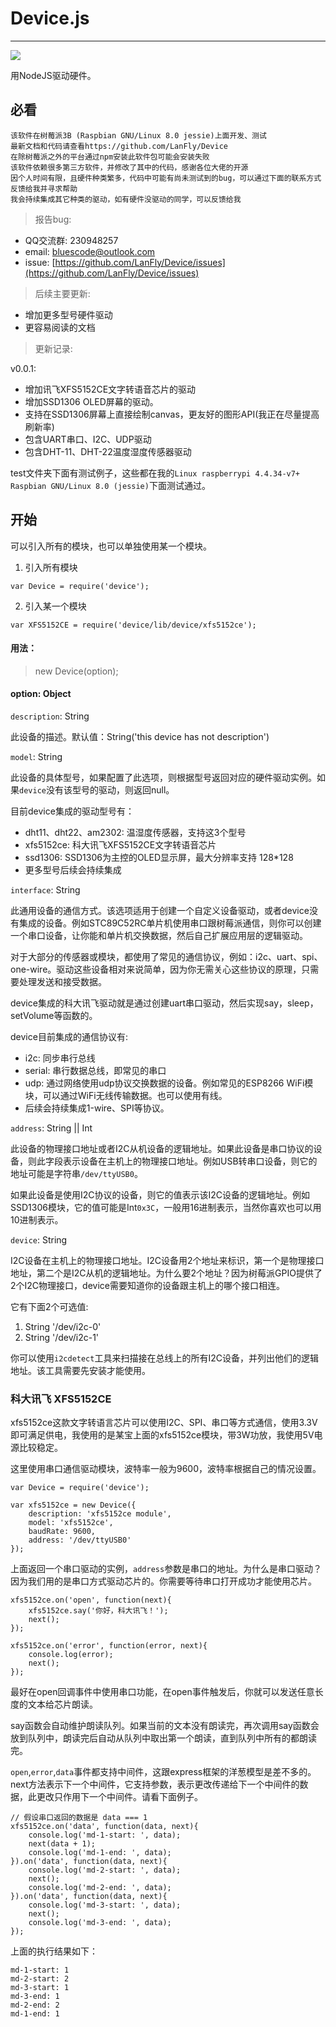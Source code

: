 # Device.js

--------------

![](https://img.shields.io/badge/version-0.0.1-brightgreen.svg)

用NodeJS驱动硬件。

## 必看

```text
该软件在树莓派3B (Raspbian GNU/Linux 8.0 jessie)上面开发、测试
最新文档和代码请查看https://github.com/LanFly/Device
在除树莓派之外的平台通过npm安装此软件包可能会安装失败
该软件依赖很多第三方软件，并修改了其中的代码，感谢各位大佬的开源
因个人时间有限，且硬件种类繁多，代码中可能有尚未测试到的bug，可以通过下面的联系方式反馈给我并寻求帮助
我会持续集成其它种类的驱动，如有硬件没驱动的同学，可以反馈给我
```

> 报告bug:

 - QQ交流群: 230948257
 - email: [bluescode@outlook.com](mailto:bluescode@outlook.com)
 - issue: [https://github.com/LanFly/Device/issues](https://github.com/LanFly/Device/issues)

> 后续主要更新:

 - 增加更多型号硬件驱动
 - 更容易阅读的文档

> 更新记录:

 v0.0.1:

  - 增加讯飞XFS5152CE文字转语音芯片的驱动
  - 增加SSD1306 OLED屏幕的驱动。
  - 支持在SSD1306屏幕上直接绘制canvas，更友好的图形API(我正在尽量提高刷新率)
  - 包含UART串口、I2C、UDP驱动
  - 包含DHT-11、DHT-22温度湿度传感器驱动

test文件夹下面有测试例子，这些都在我的`Linux raspberrypi 4.4.34-v7+ Raspbian GNU/Linux 8.0 (jessie)`下面测试通过。

## 开始

可以引入所有的模块，也可以单独使用某一个模块。

1. 引入所有模块

 ```nodejs
 var Device = require('device');
 ```

2. 引入某一个模块

 ```nodejs
 var XFS5152CE = require('device/lib/device/xfs5152ce');
 ```

#### 用法：

 > new Device(option);

#### option: Object

`description`: String

此设备的描述。默认值：String('this device has not description')

`model`: String

此设备的具体型号，如果配置了此选项，则根据型号返回对应的硬件驱动实例。如果`device`没有该型号的驱动，则返回null。

目前device集成的驱动型号有：

 - dht11、dht22、am2302: 温湿度传感器，支持这3个型号
 - xfs5152ce: 科大讯飞XFS5152CE文字转语音芯片
 - ssd1306: SSD1306为主控的OLED显示屏，最大分辨率支持 128*128
 - 更多型号后续会持续集成

`interface`: String

此通用设备的通信方式。该选项适用于创建一个自定义设备驱动，或者device没有集成的设备。例如STC89C52RC单片机使用串口跟树莓派通信，则你可以创建一个串口设备，让你能和单片机交换数据，然后自己扩展应用层的逻辑驱动。

对于大部分的传感器或模块，都使用了常见的通信协议，例如：i2c、uart、spi、one-wire。驱动这些设备相对来说简单，因为你无需关心这些协议的原理，只需要处理发送和接受数据。

device集成的科大讯飞驱动就是通过创建uart串口驱动，然后实现say，sleep，setVolume等函数的。

device目前集成的通信协议有:

 - i2c: 同步串行总线
 - serial: 串行数据总线，即常见的串口
 - udp: 通过网络使用udp协议交换数据的设备。例如常见的ESP8266 WiFi模块，可以通过WiFi无线传输数据。也可以使用有线。
 - 后续会持续集成1-wire、SPI等协议。

`address`: String || Int

此设备的物理接口地址或者I2C从机设备的逻辑地址。如果此设备是串口协议的设备，则此字段表示设备在主机上的物理接口地址。例如USB转串口设备，则它的地址可能是字符串`/dev/ttyUSB0`。

如果此设备是使用I2C协议的设备，则它的值表示该I2C设备的逻辑地址。例如SSD1306模块，它的值可能是Int`0x3C`，一般用16进制表示，当然你喜欢也可以用10进制表示。

`device`: String

I2C设备在主机上的物理接口地址。I2C设备用2个地址来标识，第一个是物理接口地址，第二个是I2C从机的逻辑地址。为什么要2个地址？因为树莓派GPIO提供了2个I2C物理接口，device需要知道你的设备跟主机上的哪个接口相连。

它有下面2个可选值:
 
 1. String '/dev/i2c-0'
 2. String '/dev/i2c-1'

你可以使用`i2cdetect`工具来扫描接在总线上的所有I2C设备，并列出他们的逻辑地址。该工具需要先安装才能使用。


### 科大讯飞 XFS5152CE

xfs5152ce这款文字转语言芯片可以使用I2C、SPI、串口等方式通信，使用3.3V即可满足供电，我使用的是某宝上面的xfs5152ce模块，带3W功放，我使用5V电源比较稳定。

这里使用串口通信驱动模块，波特率一般为9600，波特率根据自己的情况设置。

```nodejs
var Device = require('device');

var xfs5152ce = new Device({
    description: 'xfs5152ce module',
    model: 'xfs5152ce',
    baudRate: 9600,
    address: '/dev/ttyUSB0'
});
```

上面返回一个串口驱动的实例，`address`参数是串口的地址。为什么是串口驱动？因为我们用的是串口方式驱动芯片的。你需要等待串口打开成功才能使用芯片。

```nodejs
xfs5152ce.on('open', function(next){
    xfs5152ce.say('你好，科大讯飞！');
    next();
});

xfs5152ce.on('error', function(error, next){
    console.log(error);
    next();
});
```

最好在open回调事件中使用串口功能，在open事件触发后，你就可以发送任意长度的文本给芯片朗读。

say函数会自动维护朗读队列。如果当前的文本没有朗读完，再次调用say函数会放到队列中，朗读完后自动从队列中取出第一个朗读，直到队列中所有的都朗读完。

`open`,`error`,`data`事件都支持中间件，这跟express框架的洋葱模型是差不多的。next方法表示下一个中间件，它支持参数，表示更改传递给下一个中间件的数据，此更改只作用下一个中间件。请看下面例子。

```nodejs
// 假设串口返回的数据是 data === 1
xfs5152ce.on('data', function(data, next){
    console.log('md-1-start: ', data);
    next(data + 1);
    console.log('md-1-end: ', data);
}).on('data', function(data, next){
    console.log('md-2-start: ', data);
    next();
    console.log('md-2-end: ', data);
}).on('data', function(data, next){
    console.log('md-3-start: ', data);
    next();
    console.log('md-3-end: ', data);
});
```

上面的执行结果如下：

```text
md-1-start: 1
md-2-start: 2
md-3-start: 1
md-3-end: 1
md-2-end: 2
md-1-end: 1
```


